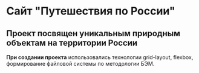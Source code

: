 # Сайт "Путешествия по России" 
## Проект посвящен уникальным природным объектам на территории России

**При создании проекта** использовались технологии grid-layout, flexbox, 
формирование файловой системы по методологии БЭМ. 
